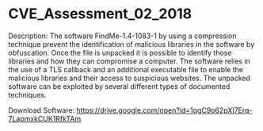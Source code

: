 # CVE_Assessment_02_2018

Description: The software FindMe-1.4-1083-1 by using a compression technique prevent the identification of malicious libraries in the software by obfuscation. Once the file is unpacked it is possible to identify those libraries and how they can compromise a computer. The software relies in the use of a TLS callback and an additional executable file to enable the malicious libraries and their access to suspicious websites. The unpacked software can be exploited by several different types of documented techniques. 


Download Software: https://drive.google.com/open?id=1qgC9o62pXI7Erq-7LapmxkCUK1RfkTAm
